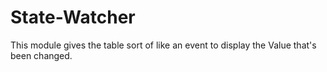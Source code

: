 # State-Watcher
This module gives the table sort of like an event to display the Value that's been changed.
